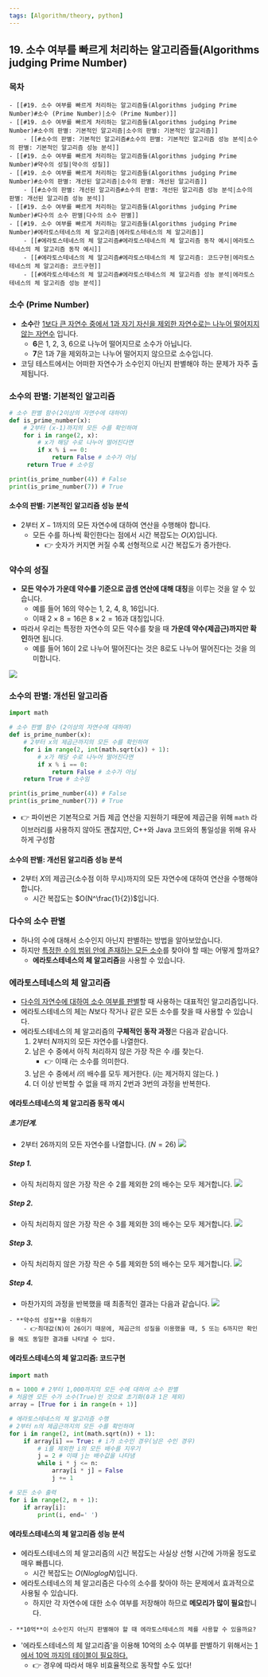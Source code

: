 ```yaml
---
tags: [Algorithm/theory, python]
---
```


## 19. 소수 여부를 빠르게 처리하는 알고리즘들(Algorithms judging Prime Number)

### 목차
```ad-note
- [[#19. 소수 여부를 빠르게 처리하는 알고리즘들(Algorithms judging Prime Number)#소수 (Prime Number)|소수 (Prime Number)]]
- [[#19. 소수 여부를 빠르게 처리하는 알고리즘들(Algorithms judging Prime Number)#소수의 판별: 기본적인 알고리즘|소수의 판별: 기본적인 알고리즘]]
	- [[#소수의 판별: 기본적인 알고리즘#소수의 판별: 기본적인 알고리즘 성능 분석|소수의 판별: 기본적인 알고리즘 성능 분석]]
- [[#19. 소수 여부를 빠르게 처리하는 알고리즘들(Algorithms judging Prime Number)#약수의 성질|약수의 성질]]
- [[#19. 소수 여부를 빠르게 처리하는 알고리즘들(Algorithms judging Prime Number)#소수의 판별: 개선된 알고리즘|소수의 판별: 개선된 알고리즘]]
	- [[#소수의 판별: 개선된 알고리즘#소수의 판별: 개선된 알고리즘 성능 분석|소수의 판별: 개선된 알고리즘 성능 분석]]
- [[#19. 소수 여부를 빠르게 처리하는 알고리즘들(Algorithms judging Prime Number)#다수의 소수 판별|다수의 소수 판별]]
- [[#19. 소수 여부를 빠르게 처리하는 알고리즘들(Algorithms judging Prime Number)#에라토스테네스의 체 알고리즘|에라토스테네스의 체 알고리즘]]
	- [[#에라토스테네스의 체 알고리즘#에라토스테네스의 체 알고리즘 동작 예시|에라토스테네스의 체 알고리즘 동작 예시]]
	- [[#에라토스테네스의 체 알고리즘#에라토스테네스의 체 알고리즘: 코드구현|에라토스테네스의 체 알고리즘: 코드구현]]
	- [[#에라토스테네스의 체 알고리즘#에라토스테네스의 체 알고리즘 성능 분석|에라토스테네스의 체 알고리즘 성능 분석]]
```


### 소수 (Prime Number)
- **소수**란 <u>1보다 큰 자연수 중에서 1과 자기 자신을 제외한 자연수로는 나누어 떨어지지 않는 자연수</u> 입니다. 
	- **6**은 1, 2, 3, 6으로 나누어 떨어지므로 소수가 아닙니다. 
	- **7**은 1과 7을 제외하고는 나누어 떨어지지 않으므로 소수입니다. 
- 코딩 테스트에서는 어떠한 자연수가 소수인지 아닌지 판별해야 하는 문제가 자주 출제됩니다. 

### 소수의 판별: 기본적인 알고리즘
```python
# 소수 판별 함수(2이상의 자연수에 대하여)
def is_prime_number(x):
	# 2부터 (x-1)까지의 모든 수를 확인하며
	for i in range(2, x):
		# x가 해당 수로 나누어 떨어진다면
		if x % i == 0:
			return False # 소수가 아님
	 return True # 소수임

print(is_prime_number(4)) # False
print(is_prime_number(7)) # True

```

#### 소수의 판별: 기본적인 알고리즘 성능 분석
- 2부터 $X-1$까지의 모든 자연수에 대하여 연산을 수행해야 합니다. 
	- 모든 수를 하나씩 확인한다는 점에서 시간 복잡도는 $O(X)$입니다. 
		- 👉 숫자가 커지면 커질 수록 선형적으로 시간 복잡도가 증가한다.


### 약수의 성질 
- **모든 약수가 가운데 약수를 기준으로 곱셈 연산에 대해 대칭**을 이루는 것을 알 수 있습니다. 
	- 예를 들어 16의 약수는 1, 2, 4, 8, 16입니다.
	- 이때 $2 \times 8 = 16$은  $8 \times 2 = 16$과 대칭입니다. 
- 따라서 우리는 특정한 자연수의 모든 약수를 찾을 때 **가운데 약수(제곱근)까지만 확인**하면 됩니다. 
	- 예를 들어 16이 2로 나누어 떨어진다는 것은 8로도 나누어 떨어진다는 것을 의미합니다. 

![](19.%20Algorithms%20judging%20Prime%20Number_.png)


### 소수의 판별: 개선된 알고리즘
```python
import math

# 소수 판별 함수 (2이상의 자연수에 대하여)
def is_prime_number(x):
	# 2부터 x의 제곱근까지의 모든 수를 확인하며
	for i in range(2, int(math.sqrt(x)) + 1):
		# x가 해당 수로 나누어 떨어진다면
		if x % i == 0:
			return False # 소수가 아님
	return True # 소수임

print(is_prime_number(4)) # False
print(is_prime_number(7)) # True
```
- 👉 파이썬은 기본적으로 거듭 제곱 연산을 지원하기 때문에 제곱근을 위해 `math` 라이브러리를 사용하지 않아도 괜찮지만,  C++와 Java 코드와의 통일성을 위해 유사하게 구성함

#### 소수의 판별: 개선된 알고리즘 성능 분석
- 2부터 $X$의 제곱근(소수점 이하 무시)까지의 모든 자연수에 대하여 연산을 수행해야 합니다. 
	- 시간 복잡도는 $O(N^\frac{1}{2})$입니다.

### 다수의 소수 판별
- 하나의 수에 대해서 소수인지 아닌지 판별하는 방법을 알아보았습니다.
- 하지만 <u>특정한 수의 범위 안에 존재하는 모든 소수</u>를 찾아야 할 때는 어떻게 할까요?
	- **에라토스테네스의 체 알고리즘**을 사용할 수 있습니다. 


### 에라토스테네스의 체 알고리즘
- <u>다수의 자연수에 대하여 소수 여부를 판별</u>할 때 사용하는 대표적인 알고리즘입니다. 
- 에라토스테네스의 체는 $N$보다 작거나 같은 모든 소수를 찾을 때 사용할 수 있습니다. 
- 에라토스테네스의 체 알고리즘의 **구체적인 동작 과정**은 다음과 같습니다. 
	1. $2$부터 $N$까지의 모든 자연수를 나열한다. 
	2. 남은 수 중에서 아직 처리하지 않은 가장 작은 수 $i$를 찾는다.
		- 👉 이때 $i$는 소수를 의미한다.
	3. 남은 수 중에서 $i$의 배수를 모두 제거한다. ($i$는 제거하지 않는다. )
	4. 더 이상 반복할 수 없을 때 까지 2번과 3번의 과정을 반복한다. 


#### 에라토스테네스의 체 알고리즘 동작 예시 
##### 초기단계.
- 2부터 26까지의 모든 자연수를 나열합니다. ($N = 26$)
![](19.%20Algorithms%20judging%20Prime%20Number_-1.png)

##### Step 1. 
- 아직 처리하지 않은 가장 작은 수 2를 제외한 2의 배수는 모두 제거합니다. 
![](19.%20Algorithms%20judging%20Prime%20Number_-2.png)

##### Step 2. 
- 아직 처리하지 않은 가장 작은 수 3를 제외한 3의 배수는 모두 제거합니다. 
![](19.%20Algorithms%20judging%20Prime%20Number_-3.png)

##### Step 3. 
- 아직 처리하지 않은 가장 작은 수 5를 제외한 5의 배수는 모두 제거합니다. 
![](19.%20Algorithms%20judging%20Prime%20Number_-4.png)

##### Step 4. 
- 마찬가지의 과정을 반복했을 때 최종적인 결과는 다음과 같습니다. 
![](19.%20Algorithms%20judging%20Prime%20Number_-4.png)

```ad-hint
- **약수의 성질**을 이용하기
	- 👉최대값(N)이 26이기 때문에, 제곱근의 성질을 이용했을 때, 5 또는 6까지만 확인을 해도 동일한 결과를 나타낼 수 있다.  
```

#### 에라토스테네스의 체 알고리즘: 코드구현
```python
import math

n = 1000 # 2부터 1,000까지의 모든 수에 대하여 소수 판별
# 처음엔 모든 수가 소수(True)인 것으로 초기화(0과 1은 제외)
array = [True for i in range(n + 1)]

# 에라토스테네스의 체 알고리즘 수행
# 2부터 n의 제곱근까지의 모든 수를 확인하며
for i in range(2, int(math.sqrt(n)) + 1):
	if array[i] == True: # i가 소수인 경우(남은 수인 경우)
		# i를 제외한 i의 모든 배수를 지우기
		j = 2 # 이때 j는 배수값을 나타냄
		while i * j <= n:
			array[i * j] = False
			j += 1

# 모든 소수 출력
for i in range(2, n + 1):
	if array[i]:
		print(i, end=' ')
```

#### 에라토스테네스의 체 알고리즘 성능 분석
- 에라토스테네스의 체 알고리즘의 시간 복잡도는 사실상 선형 시간에 가까울 정도로 매우 빠릅니다. 
	- 시간 복잡도는 $O(NloglogN)$입니다. 
- 에라토스테네스의 체 알고리즘은 다수의 소수를 찾아야 하는 문제에서 효과적으로 사용될 수 있습니다. 
	- 하지만 각 자연수에 대한 소수 여부를 저장해야 하므로 **메모리가 많이 필요**합니다.

 ```ad-question
 - **10억**이 소수인지 아닌지 판별해야 할 때 에라토스테네스의 체를 사용할 수 있을까요?
```

- '에라토스테네스의 체 알고리즘'을 이용해 10억의 소수 여부를 판별하기 위해서는 <u>1에서 10억 까지의 테이블이 필요하다.</u>
	- 👉 경우에 따라서 매우 비효율적으로 동작할 수도 있다!
